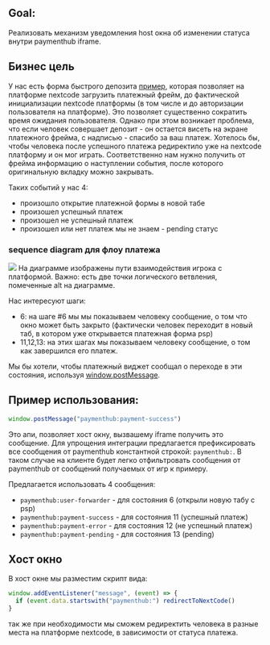 ## Goal:
Реализовать механизм уведомления host окна об изменении статуса внутри paymenthub iframe.


## Бизнес цель
У нас есть форма быстрого депозита [пример](https://wagibet.com/lands/en/wagibet-fast-deposit?partnerId=4&playerToken=22a9e1557a074fbea1ee7206b44aa145), которая позволяет на платформе nextcode загрузить платежный фрейм, до фактической инициализации nextcode платформы (в том числе и до авторизации пользователя на платформе). Это позволяет существенно сократить время ожидания пользователя. Однако при этом возникает проблема, что если человек совершает депозит - он остается висеть на экране платежного фрейма, с надписью - спасибо за ваш платеж. Хотелось бы, чтобы человека после успешного платежа редиректило уже на nextcode платформу и он мог играть. Соответственно нам нужно получить от фрейма информацию о наступлении события, после которого оригинальную вкладку можно закрывать.

Таких событий у нас 4:
- произошло открытие платежной формы в новой табе
- произошел успешный платеж
- произошел не успешный платеж
- произошел или нет платеж мы не знаем - pending статус

### sequence diagram для флоу платежа

[![](https://mermaid.ink/img/pako:eNqNU8tu2zAQ_BWCZ8ewZdd6HHJpL7kF6K3QIYy4kQhbJEMu47iG_71L6lEZaIBagCEuZ2dmh9SVN0YCr7iH9wC6gR9KtE70tRYBjQ79Kzh6b9A4Zk_iEldWOFSNskIj0_CJ95UuvN4XrLe1js_Qzx4eH1NbxZ7YOQLQMCsutY7FtEsU1aj2JFfMWNBMvZErqDXtLRhOSh_H_h4m8ZlnoKhYqz4gQe88JJXEnVjUXw1xQvb885k5ykQ5kCR2ZiiImtFvcjCxe3BE_3IxgTVCs-ZkPDDsBLKz0tKcX4a2hTIlMiqPxITELkla0ZIBOBFFXPpgrXHoZ2v_YiKH5LJBMhqj8HY5S2qg0oy2zjTg_RTZPWJI3pkPJWEO1dBNmKhiNFPdh6YBCXLY-TqahPPeD7g0GzhHF6oXR6Xbeydf06SeBccZYt7IWlhYQoHBx_kF683_sNIpSDIx8moaJv0N4AVWS2aNx54GoSMaDmxQi1ebr3jrlOQVugAr3oPrRVzyaySuOXZACfKKXqVwx5rX-kY99H38Mqaf2pwJbcerN0HjrXiwUuD0Pc5VR07AfTdBI6-223KXWHh15Z9pvd5ui2J3KMo8237b0e6FV4fDel8W-3y_z6iYHfLbiv9Oupt1XpbZLttsDps8K8vi9gfA0l8I?type=png)](https://mermaid.live/edit#pako:eNqNU8tu2zAQ_BWCZ8ewZdd6HHJpL7kF6K3QIYy4kQhbJEMu47iG_71L6lEZaIBagCEuZ2dmh9SVN0YCr7iH9wC6gR9KtE70tRYBjQ79Kzh6b9A4Zk_iEldWOFSNskIj0_CJ95UuvN4XrLe1js_Qzx4eH1NbxZ7YOQLQMCsutY7FtEsU1aj2JFfMWNBMvZErqDXtLRhOSh_H_h4m8ZlnoKhYqz4gQe88JJXEnVjUXw1xQvb885k5ykQ5kCR2ZiiImtFvcjCxe3BE_3IxgTVCs-ZkPDDsBLKz0tKcX4a2hTIlMiqPxITELkla0ZIBOBFFXPpgrXHoZ2v_YiKH5LJBMhqj8HY5S2qg0oy2zjTg_RTZPWJI3pkPJWEO1dBNmKhiNFPdh6YBCXLY-TqahPPeD7g0GzhHF6oXR6Xbeydf06SeBccZYt7IWlhYQoHBx_kF683_sNIpSDIx8moaJv0N4AVWS2aNx54GoSMaDmxQi1ebr3jrlOQVugAr3oPrRVzyaySuOXZACfKKXqVwx5rX-kY99H38Mqaf2pwJbcerN0HjrXiwUuD0Pc5VR07AfTdBI6-223KXWHh15Z9pvd5ui2J3KMo8237b0e6FV4fDel8W-3y_z6iYHfLbiv9Oupt1XpbZLttsDps8K8vi9gfA0l8I)
На диаграмме изображены пути взаимодействия игрока с платформой. Важно: есть две точки логического ветвления, помеченные alt на диаграмме.

Нас интересуют шаги:
- 6: на шаге #6 мы мы показываем человеку сообщение, о том что окно может быть закрыто (фактически человек переходит в новый таб, в котором уже открывается платежная форма psp)
- 11,12,13: на этих шагах мы показываем человеку сообщение, о том как завершился его платеж.

Мы бы хотели, чтобы платежный виджет сообщал о переходе в эти состояния, используя [window.postMessage](https://developer.mozilla.org/en-US/docs/Web/API/Window/postMessage). 

## Пример использования:
```javascript
window.postMessage("paymenthub:payment-success")
```
Это апи, позволяет хост окну, вызвашему iframe получить это сообщение. Для упрощения интеграции предлагается префиксировать все сообщения от paymenthub константной строкой: `paymenthub:`. В таком случае на клиенте будет легко отфильтровать сообщения от paymenthub от сообщений получаемых от игр к примеру.

Предлагается использовать 4 сообщения:
- `paymenthub:user-forwarder` - для состояния 6 (открыли новую табу с psp)
- `paymenthub:payment-success` - для состояния 11 (успешный платеж)
- `paymenthub:payment-error` - для состояния 12 (не успешный платеж)
- `paymenthub:payment-pending` - для состояния 13 (pending)

## Хост окно
В хост окне мы разместим скрипт вида:
```javascript
window.addEventListener("message", (event) => {
  if (event.data.startswith("paymenthub:") redirectToNextCode()
}
```
так же при необходимости мы сможем редиректить человека в разные места на платформе nextcode, в зависимости от статуса платежа.